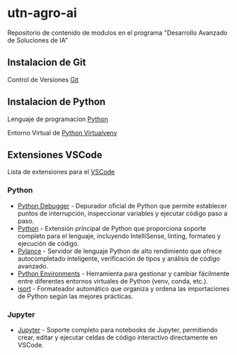 # utn-agro-ai
Repositorio de contenido de modulos en el programa "Desarrollo Avanzado de Soluciones de IA"

## Instalacion de Git

Control de Versiones [Git](https://git-scm.com/)

## Instalacion de Python

Lenguaje de programacion [Python](https://www.python.org/)

Entorno Virtual de [Python Virtualvenv](https://realpython.com/python-virtual-environments-a-primer/)

## Extensiones VSCode

Lista de extensiones para el [VSCode](https://code.visualstudio.com/)

### Python

- [Python Debugger](https://marketplace.visualstudio.com/items?itemName=ms-python.debugpy) - Depurador oficial de Python que permite establecer puntos de interrupción, inspeccionar variables y ejecutar código paso a paso.
- [Python](https://marketplace.visualstudio.com/items?itemName=ms-python.python) - Extensión principal de Python que proporciona soporte completo para el lenguaje, incluyendo IntelliSense, linting, formateo y ejecución de código.
- [Pylance](https://marketplace.visualstudio.com/items?itemName=ms-python.vscode-pylance) - Servidor de lenguaje Python de alto rendimiento que ofrece autocompletado inteligente, verificación de tipos y análisis de código avanzado.
- [Python Environments](https://marketplace.visualstudio.com/items?itemName=ms-python.vscode-python-envs) - Herramienta para gestionar y cambiar fácilmente entre diferentes entornos virtuales de Python (venv, conda, etc.).
- [isort](https://marketplace.visualstudio.com/items?itemName=ms-python.isort) - Formateador automático que organiza y ordena las importaciones de Python según las mejores prácticas.

### Jupyter

- [Jupyter](https://marketplace.visualstudio.com/items?itemName=ms-toolsai.jupyter) - Soporte completo para notebooks de Jupyter, permitiendo crear, editar y ejecutar celdas de código interactivo directamente en VSCode.
